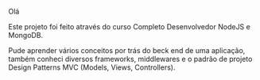 Olá 

Este projeto foi feito através do curso Completo Desenvolvedor NodeJS e MongoDB.

Pude aprender vários conceitos por trás do beck end de uma aplicação, também conheci diversos frameworks,
middlewares e o padrão de projeto Design Patterns MVC (Models, Views, Controllers).


